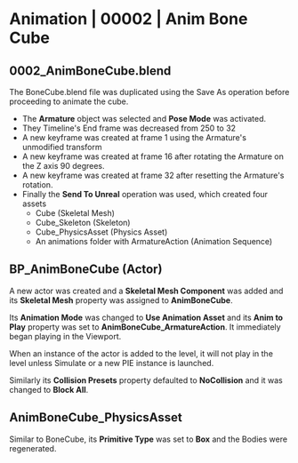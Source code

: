 # Animation | 00002 | Anim Bone Cube

## 0002_AnimBoneCube.blend

The BoneCube.blend file was duplicated using the Save As operation before proceeding to animate the cube.

- The **Armature** object was selected and **Pose Mode** was activated.
- They Timeline's End frame was decreased from 250 to 32
- A new keyframe was created at frame 1 using the Armature's unmodified transform
- A new keyframe was created at frame 16 after rotating the Armature on the Z axis 90 degrees.
- A new keyframe was created at frame 32 after resetting the Armature's rotation.
- Finally the **Send To Unreal** operation was used, which created four assets
  - Cube (Skeletal Mesh)
  - Cube_Skeleton (Skeleton)
  - Cube_PhysicsAsset (Physics Asset)
  - An animations folder with ArmatureAction (Animation Sequence)

## BP_AnimBoneCube (Actor)

A new actor was created and a **Skeletal Mesh Component** was added and its **Skeletal Mesh** property
was assigned to **AnimBoneCube**.

Its **Animation Mode** was changed to **Use Animation Asset** and its **Anim to Play** property
was set to **AnimBoneCube_ArmatureAction**. It immediately began playing in the Viewport.

When an instance of the actor is added to the level, it will not play in the level unless Simulate or
a new PIE instance is launched.

Similarly its **Collision Presets** property defaulted to **NoCollision** and it was changed to **Block All**.

## AnimBoneCube_PhysicsAsset

Similar to BoneCube, its **Primitive Type** was set to **Box** and the Bodies were regenerated.

